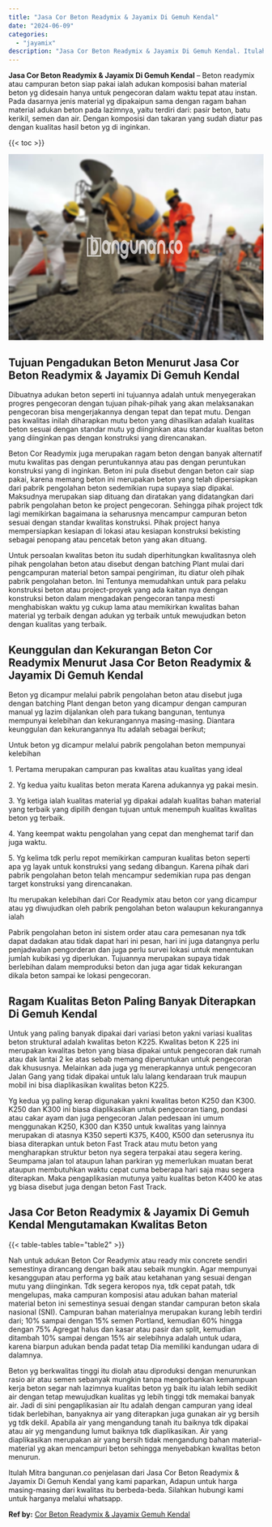 ```yaml
---
title: "Jasa Cor Beton Readymix & Jayamix Di Gemuh Kendal"
date: "2024-06-09"
categories: 
  - "jayamix"
description: "Jasa Cor Beton Readymix & Jayamix Di Gemuh Kendal. Itulah Mitra bangunan.co penjelasan dari Jasa Cor Beton Readymix & Jayamix Di Gemuh Kendal yang kami papar..."
---
```


**Jasa Cor Beton Readymix & Jayamix Di Gemuh Kendal** – Beton readymix atau campuran beton siap pakai ialah adukan komposisi bahan material beton yg didesain hanya untuk pengecoran dalam waktu tepat atau instan. Pada dasarnya jenis material yg dipakaipun sama dengan ragam bahan material adukan beton pada lazimnya, yaitu terdiri dari: pasir beton, batu kerikil, semen dan air. Dengan komposisi dan takaran yang sudah diatur pas dengan kualitas hasil beton yg di inginkan.

{{< toc >}}

![Jasa Cor Beton Readymix & Jayamix Di Gemuh Kendal](/images/jasa-cor-readymix-30.png)

## Tujuan Pengadukan Beton Menurut Jasa Cor Beton Readymix & Jayamix Di Gemuh Kendal

Dibuatnya adukan beton seperti ini tujuannya adalah untuk menyegerakan progres pengecoran dengan tujuan pihak-pihak yang akan melaksanakan pengecoran bisa mengerjakannya dengan tepat dan tepat mutu. Dengan pas kwalitas inilah diharapkan mutu beton yang dihasilkan adalah kualitas beton sesuai dengan standar mutu yg diinginkan atau standar kualitas beton yang diinginkan pas dengan konstruksi yang direncanakan.

Beton Cor Readymix juga merupakan ragam beton dengan banyak alternatif mutu kwalitas pas dengan peruntukannya atau pas dengan peruntukan konstruksi yang di inginkan. Beton ini pula disebut dengan beton cair siap pakai, karena memang beton ini merupakan beton yang telah dipersiapkan dari pabrik pengolahan beton sedemikian rupa supaya siap dipakai. Maksudnya merupakan siap dituang dan diratakan yang didatangkan dari pabrik pengolahan beton ke project pengecoran. Sehingga pihak project tdk lagi memikirkan bagaimana ia seharusnya mencampur campuran beton sesuai dengan standar kwalitas konstruksi. Pihak project hanya mempersiapkan kesiapan di lokasi atau kesiapan konstruksi bekisting sebagai penopang atau pencetak beton yang akan dituang.

Untuk persoalan kwalitas beton itu sudah diperhitungkan kwalitasnya oleh pihak pengolahan beton atau disebut dengan batching Plant mulai dari pengcampuran material beton sampai pengiriman, itu diatur oleh pihak pabrik pengolahan beton. Ini Tentunya memudahkan untuk para pelaku konstruksi beton atau project-proyek yang ada kaitan nya dengan konstruksi beton dalam mengadakan pengecoran tanpa mesti menghabiskan waktu yg cukup lama atau memikirkan kwalitas bahan material yg terbaik dengan adukan yg terbaik untuk mewujudkan beton dengan kualitas yang terbaik.

## Keunggulan dan Kekurangan Beton Cor Readymix Menurut Jasa Cor Beton Readymix & Jayamix Di Gemuh Kendal

Beton yg dicampur melalui pabrik pengolahan beton atau disebut juga dengan batching Plant dengan beton yang dicampur dengan campuran manual yg lazim dijalankan oleh para tukang bangunan, tentunya mempunyai kelebihan dan kekurangannya masing-masing. Diantara keunggulan dan kekurangannya Itu adalah sebagai berikut;

Untuk beton yg dicampur melalui pabrik pengolahan beton mempunyai kelebihan

1\. Pertama merupakan campuran pas kwalitas atau kualitas yang ideal

2\. Yg kedua yaitu kualitas beton merata Karena adukannya yg pakai mesin.

3\. Yg ketiga ialah kualitas material yg dipakai adalah kualitas bahan material yang terbaik yang dipilih dengan tujuan untuk menempuh kualitas kwalitas beton yg terbaik.

4\. Yang keempat waktu pengolahan yang cepat dan menghemat tarif dan juga waktu.

5\. Yg kelima tdk perlu repot memikirkan campuran kualitas beton seperti apa yg layak untuk konstruksi yang sedang dibangun. Karena pihak dari pabrik pengolahan beton telah mencampur sedemikian rupa pas dengan target konstruksi yang direncanakan.

Itu merupakan kelebihan dari Cor Readymix atau beton cor yang dicampur atau yg diwujudkan oleh pabrik pengolahan beton walaupun kekurangannya ialah

Pabrik pengolahan beton ini sistem order atau cara pemesanan nya tdk dapat dadakan atau tidak dapat hari ini pesan, hari ini juga datangnya perlu penjadwalan pengorderan dan juga perlu survei lokasi untuk menentukan jumlah kubikasi yg diperlukan. Tujuannya merupakan supaya tidak berlebihan dalam memproduksi beton dan juga agar tidak kekurangan dikala beton sampai ke lokasi pengecoran.

## Ragam Kualitas Beton Paling Banyak Diterapkan Di Gemuh Kendal

Untuk yang paling banyak dipakai dari variasi beton yakni variasi kualitas beton struktural adalah kwalitas beton K225. Kwalitas beton K 225 ini merupakan kwalitas beton yang biasa dipakai untuk pengecoran dak rumah atau dak lantai 2 ke atas sebab memang diperuntukan untuk pengecoran dak khususnya. Melainkan ada juga yg menerapkannya untuk pengecoran Jalan Gang yang tidak dipakai untuk lalu lalang kendaraan truk maupun mobil ini bisa diaplikasikan kwalitas beton K225.

Yg kedua yg paling kerap digunakan yakni kwalitas beton K250 dan K300. K250 dan K300 ini biasa diaplikasikan untuk pengecoran tiang, pondasi atau cakar ayam dan juga pengecoran Jalan pedesaan ini umum menggunakan K250, K300 dan K350 untuk kwalitas yang lainnya merupakan di atasnya K350 seperti K375, K400, K500 dan seterusnya itu biasa diterapkan untuk beton Fast Track atau mutu beton yang mengharapkan struktur beton nya segera terpakai atau segera kering. Seumpama jalan tol ataupun lahan parkiran yg memerlukan muatan berat ataupun membutuhkan waktu cepat cuma beberapa hari saja mau segera diterapkan. Maka pengaplikasian mutunya yaitu kualitas beton K400 ke atas yg biasa disebut juga dengan beton Fast Track.

## Jasa Cor Beton Readymix & Jayamix Di Gemuh Kendal Mengutamakan Kwalitas Beton

{{< table-tables table="table2" >}}

Nah untuk adukan Beton Cor Readymix atau ready mix concrete sendiri semestinya dirancang dengan baik atau sebaik mungkin. Agar mempunyai kesanggupan atau performa yg baik atau ketahanan yang sesuai dengan mutu yang diinginkan. Tdk segera keropos nya, tdk cepat patah, tdk mengelupas, maka campuran komposisi atau adukan bahan material material beton ini semestinya sesuai dengan standar campuran beton skala nasional (SNI). Campuran bahan materialnya merupakan kurang lebih terdiri dari; 10% sampai dengan 15% semen Portland, kemudian 60% hingga dengan 75% Agregat halus dan kasar atau pasir dan split, kemudian ditambah 10% sampai dengan 15% air selebihnya adalah untuk udara, karena biarpun adukan benda padat tetap Dia memiliki kandungan udara di dalamnya.

Beton yg berkwalitas tinggi itu diolah atau diproduksi dengan menurunkan rasio air atau semen sebanyak mungkin tanpa mengorbankan kemampuan kerja beton segar nah lazimnya kualitas beton yg baik itu ialah lebih sedikit air dengan tetap mewujudkan kualitas yg lebih tinggi tdk memakai banyak air. Jadi di sini pengaplikasian air Itu adalah dengan campuran yang ideal tidak berlebihan, banyaknya air yang diterapkan juga gunakan air yg bersih yg tdk dekil. Apabila air yang mengandung tanah itu baiknya tdk dipakai atau air yg mengandung lumut baiknya tdk diaplikasikan. Air yang diaplikasikan merupakan air yang bersih tidak mengandung bahan material-material yg akan mencampuri beton sehingga menyebabkan kwalitas beton menurun.

Itulah Mitra bangunan.co penjelasan dari Jasa Cor Beton Readymix & Jayamix Di Gemuh Kendal yang kami paparkan, Adapun untuk harga masing-masing dari kwalitas itu berbeda-beda. Silahkan hubungi kami untuk harganya melalui whatsapp.

**Ref by:** [Cor Beton Readymix & Jayamix Gemuh Kendal](https://id.wikipedia.org/wiki/Cor)
